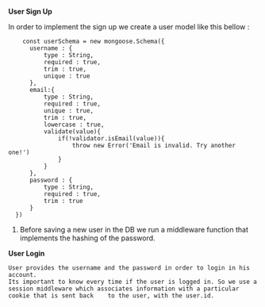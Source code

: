 **User Sign Up**

  In order to implement the sign up we create a user model like this bellow :
  
        const userSchema = new mongoose.Schema({
          username : {
              type : String,
              required : true,
              trim : true,
              unique : true
          },
          email:{
              type : String,
              required : true,
              unique : true,
              trim : true,
              lowercase : true,
              validate(value){
                  if(!validator.isEmail(value)){
                      throw new Error('Email is invalid. Try another one!')
                  }
              }
          },
          password : {
              type : String,
              required : true,
              trim : true
          }
      })
      
   1) Before saving a new user in the DB we run a middleware function that implements the hashing of the password.
 
  **User Login**
  
    User provides the username and the password in order to login in his account.
    Its important to know every time if the user is logged in. So we use a session middleware which associates information with a particular cookie that is sent back    to the user, with the user.id. 
